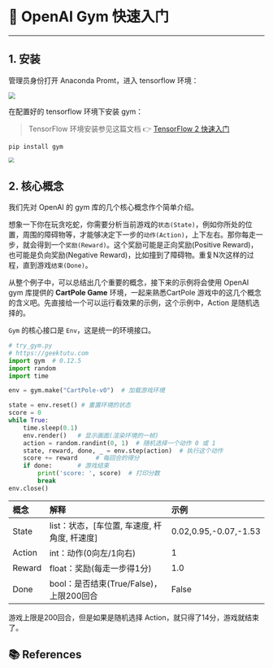 # 🚀 OpenAI Gym 快速入门

---

## 1. 安装

管理员身份打开 Anaconda Promt，进入 tensorflow 环境：

<img src="https://cs-wiki.oss-cn-shanghai.aliyuncs.com/img/20201102203831.png" style="zoom: 80%;" />

在配置好的 tensorflow 环境下安装 gym：

> TensorFlow 环境安装参见这篇文档 👉 [TensorFlow 2 快速入门](https://veal98.gitee.io/cs-wiki/#/%E4%BA%BA%E5%B7%A5%E6%99%BA%E8%83%BD/%E6%B7%B1%E5%BA%A6%E5%AD%A6%E4%B9%A0/TensorFlow2/TensorFlow2%E5%BF%AB%E9%80%9F%E5%85%A5%E9%97%A8)

```shell
pip install gym
```

<img src="https://cs-wiki.oss-cn-shanghai.aliyuncs.com/img/20201102113908.png" style="zoom:67%;" />

## 2. 核心概念

我们先对 OpenAI 的 gym 库的几个核心概念作个简单介绍。

想象一下你在玩贪吃蛇，你需要分析当前游戏的`状态(State)`，例如你所处的位置，周围的障碍物等，才能够决定下一步的`动作(Action)`，上下左右。那你每走一步，就会得到一个`奖励(Reward)`。这个奖励可能是正向奖励(Positive Reward)，也可能是负向奖励(Negative Reward)，比如撞到了障碍物。重复N次这样的过程，直到游戏`结束(Done)`。

从整个例子中，可以总结出几个重要的概念，接下来的示例将会使用 OpenAI gym 库提供的 **CartPole Game** 环境，一起来熟悉CartPole 游戏中的这几个概念的含义吧。先直接给一个可以运行看效果的示例，这个示例中，Action 是随机选择的。

`Gym` 的核心接口是 `Env`，这是统一的环境接口。

```python
# try_gym.py
# https://geektutu.com
import gym  # 0.12.5
import random
import time

env = gym.make("CartPole-v0")  # 加载游戏环境

state = env.reset() # 重置环境的状态
score = 0
while True:
    time.sleep(0.1)
    env.render()   # 显示画面(渲染环境的一帧)
    action = random.randint(0, 1)  # 随机选择一个动作 0 或 1
    state, reward, done, _ = env.step(action)  # 执行这个动作
    score += reward     # 每回合的得分
    if done:       # 游戏结束
        print('score: ', score)  # 打印分数
        break
env.close()
```

| 概念   | 解释                                         | 示例                  |
| :----- | :------------------------------------------- | :-------------------- |
| State  | list：状态，[车位置, 车速度, 杆角度, 杆速度] | 0.02,0.95,-0.07,-1.53 |
| Action | int：动作(0向左/1向右)                       | 1                     |
| Reward | float：奖励(每走一步得1分)                   | 1.0                   |
| Done   | bool：是否结束(True/False)，上限200回合      | False                 |

游戏上限是200回合，但是如果是随机选择 Action，就只得了14分，游戏就结束了。

## 📚 References

